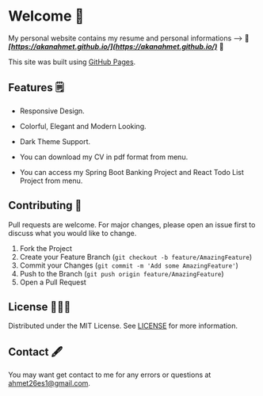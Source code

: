   
# Welcome 🎯

My personal website contains my resume and personal informations  -->  🚀 ***[https://akanahmet.github.io/](https://akanahmet.github.io/)*** 🚀 <br/>

This site was built using [GitHub Pages](https://pages.github.com/).

 ## Features 🗒

* Responsive Design.
 
* Colorful, Elegant and Modern Looking.

* Dark Theme Support.

* You can download my CV in pdf format from menu.

* You can access my Spring Boot Banking Project and React Todo List Project from menu.

## Contributing 🤗
Pull requests are welcome. For major changes, please open an issue first to discuss what you would like to change.  

1. Fork the Project
2. Create your Feature Branch (`git checkout -b feature/AmazingFeature`)
3. Commit your Changes (`git commit -m 'Add some AmazingFeature'`)
4. Push to the Branch (`git push origin feature/AmazingFeature`)
5. Open a Pull Request

## License 👨🏽‍💻
Distributed under the MIT License. See [LICENSE](https://github.com/AkanAhmet/AkanAhmet.github.io/blob/main/LICENSE) for more information.  

## Contact 🖋
You may want get contact to me for any errors or questions at ahmet26es1@gmail.com.
